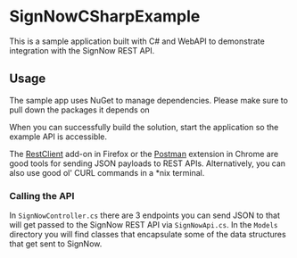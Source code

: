 SignNowCSharpExample
====================

This is a sample application built with C# and WebAPI to demonstrate integration with the SignNow REST API.

## Usage
The sample app uses NuGet to manage dependencies. Please make sure to pull down the packages it depends on

When you can successfully build the solution, start the application so the example API is accessible.

The [RestClient](https://addons.mozilla.org/en-US/firefox/addon/restclient/?src=search) add-on in Firefox or the [Postman](https://chrome.google.com/webstore/detail/postman-rest-client/fdmmgilgnpjigdojojpjoooidkmcomcm) extension in Chrome are good tools for sending JSON payloads to REST APIs. Alternatively, you can also use good ol' CURL commands in a *nix terminal.

### Calling the API
In `SignNowController.cs` there are 3 endpoints you can send JSON to that will get passed to the SignNow REST API via `SignNowApi.cs`. In the `Models` directory you will find classes that encapsulate some of the data structures that get sent to SignNow. 
